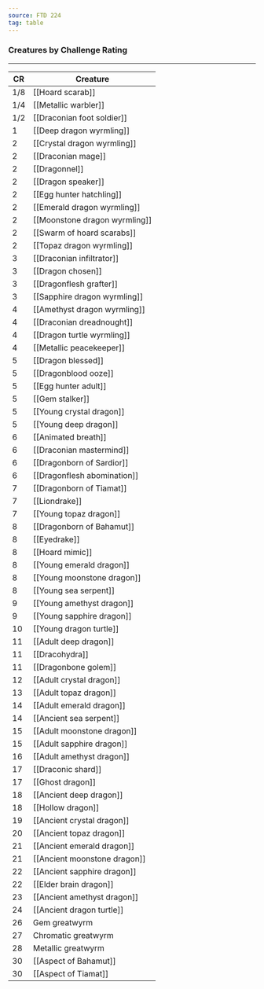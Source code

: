 ```yaml
---
source: FTD 224
tag: table
---
```


### Creatures by Challenge Rating
---
|CR|Creature|
|----|------------|
|1/8|[[Hoard scarab]]|
|1/4|[[Metallic warbler]]|
|1/2|[[Draconian foot soldier]]|
|1|[[Deep dragon wyrmling]]|
|2|[[Crystal dragon wyrmling]]|
|2|[[Draconian mage]]|
|2|[[Dragonnel]]|
|2|[[Dragon speaker]]|
|2|[[Egg hunter hatchling]]|
|2|[[Emerald dragon wyrmling]]|
|2|[[Moonstone dragon wyrmling]]|
|2|[[Swarm of hoard scarabs]]|
|2|[[Topaz dragon wyrmling]]|
|3|[[Draconian infiltrator]]|
|3|[[Dragon chosen]]|
|3|[[Dragonflesh grafter]]|
|3|[[Sapphire dragon wyrmling]]|
|4|[[Amethyst dragon wyrmling]]|
|4|[[Draconian dreadnought]]|
|4|[[Dragon turtle wyrmling]]|
|4|[[Metallic peacekeeper]]|
|5|[[Dragon blessed]]|
|5|[[Dragonblood ooze]]|
|5|[[Egg hunter adult]]|
|5|[[Gem stalker]]|
|5|[[Young crystal dragon]]|
|5|[[Young deep dragon]]|
|6|[[Animated breath]]|
|6|[[Draconian mastermind]]|
|6|[[Dragonborn of Sardior]]|
|6|[[Dragonflesh abomination]]|
|7|[[Dragonborn of Tiamat]]|
|7|[[Liondrake]]|
|7|[[Young topaz dragon]]|
|8|[[Dragonborn of Bahamut]]|
|8|[[Eyedrake]]|
|8|[[Hoard mimic]]|
|8|[[Young emerald dragon]]|
|8|[[Young moonstone dragon]]|
|8|[[Young sea serpent]]|
|9|[[Young amethyst dragon]]|
|9|[[Young sapphire dragon]]|
|10|[[Young dragon turtle]]|
|11|[[Adult deep dragon]]|
|11|[[Dracohydra]]|
|11|[[Dragonbone golem]]|
|12|[[Adult crystal dragon]]|
|13|[[Adult topaz dragon]]|
|14|[[Adult emerald dragon]]|
|14|[[Ancient sea serpent]]|
|15|[[Adult moonstone dragon]]|
|15|[[Adult sapphire dragon]]|
|16|[[Adult amethyst dragon]]|
|17|[[Draconic shard]]|
|17|[[Ghost dragon]]|
|18|[[Ancient deep dragon]]|
|18|[[Hollow dragon]]|
|19|[[Ancient crystal dragon]]|
|20|[[Ancient topaz dragon]]|
|21|[[Ancient emerald dragon]]|
|21|[[Ancient moonstone dragon]]|
|22|[[Ancient sapphire dragon]]|
|22|[[Elder brain dragon]]|
|23|[[Ancient amethyst dragon]]|
|24|[[Ancient dragon turtle]]|
|26|Gem greatwyrm|
|27|Chromatic greatwyrm|
|28|Metallic greatwyrm|
|30|[[Aspect of Bahamut]]|
|30|[[Aspect of Tiamat]]|
